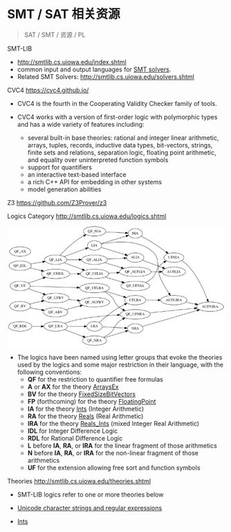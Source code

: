 # SMT / SAT 相关资源

> SAT / SMT / 资源 / PL

SMT-LIB

- http://smtlib.cs.uiowa.edu/index.shtml
- common input and output languages for [SMT solvers](http://en.wikipedia.org/wiki/Satisfiability_Modulo_Theories#SMT_solvers).
- Related SMT Solvers: http://smtlib.cs.uiowa.edu/solvers.shtml

CVC4 https://cvc4.github.io/

- CVC4 is the fourth in the Cooperating Validity Checker family of tools.

- CVC4 works with a version of first-order logic with polymorphic types and has a wide variety of features including:
  - several built-in base theories: rational and integer linear arithmetic, arrays, tuples, records, inductive data types, bit-vectors, strings, finite sets and relations, separation logic, floating point arithmetic, and equality over uninterpreted function symbols
  - support for quantifiers
  - an interactive text-based interface
  - a rich C++ API for embedding in other systems
  - model generation abilities

Z3 https://github.com/Z3Prover/z3

Logics Category http://smtlib.cs.uiowa.edu/logics.shtml

![image-20200831140239472](2020-08-31-120239.assets/image-20200831140239472.png)

- The logics have been named using letter groups that evoke the theories used by the logics and some major restriction in their language, with the following conventions:
  - **QF** for the restriction to quantifier free formulas
  - **A** or **AX** for the theory [ArraysEx](http://smtlib.cs.uiowa.edu/theories-ArraysEx.shtml)
  - **BV** for the theory [FixedSizeBitVectors](http://smtlib.cs.uiowa.edu/theories-FixedSizeBitVectors.shtml)
  - **FP** (forthcoming) for the theory [FloatingPoint](http://smtlib.cs.uiowa.edu/theories-FloatingPoint.shtml)
  - **IA** for the theory [Ints](http://smtlib.cs.uiowa.edu/theories-Ints.shtml) (Integer Arithmetic)
  - **RA** for the theory [Reals](http://smtlib.cs.uiowa.edu/theories-Reals.shtml) (Real Arithmetic)
  - **IRA** for the theory [Reals_Ints](http://smtlib.cs.uiowa.edu/theories-Reals_Ints.shtml) (mixed Integer Real Arithmetic)
  - **IDL** for Integer Difference Logic
  - **RDL** for Rational Difference Logic
  - **L** before **IA**, **RA**, or **IRA** for the linear fragment of those arithmetics
  - **N** before **IA**, **RA**, or **IRA** for the non-linear fragment of those arithmetics
  - **UF** for the extension allowing free sort and function symbols

Theories http://smtlib.cs.uiowa.edu/theories.shtml

- SMT-LIB logics refer to one or more theories below

- [Unicode character strings and regular expressions](http://smtlib.cs.uiowa.edu/theories-UnicodeStrings.shtml)

- [Ints](http://smtlib.cs.uiowa.edu/theories-Ints.shtml)